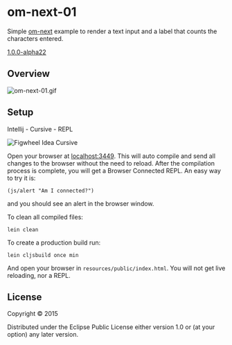 # om-next-01

Simple [om-next](https://github.com/omcljs/om/wiki/Quick-Start-%28om.next%29) example to render a text input and a label that counts the characters entered. 
  
[1.0.0-alpha22](https://clojars.org/org.omcljs/om)

## Overview

![om-next-01.gif](https://raw.githubusercontent.com/griffio/griffio.github.io/master/public/om-next-01.gif)

## Setup

Intellij - Cursive - REPL

![Figwheel Idea Cursive](https://raw.githubusercontent.com/griffio/griffio.github.io/master/public/figwheel-idea.png)

Open your browser at [localhost:3449](http://localhost:3449/).
This will auto compile and send all changes to the browser without the
need to reload. After the compilation process is complete, you will
get a Browser Connected REPL. An easy way to try it is:

    (js/alert "Am I connected?")

and you should see an alert in the browser window.

To clean all compiled files:

    lein clean

To create a production build run:

    lein cljsbuild once min

And open your browser in `resources/public/index.html`. You will not
get live reloading, nor a REPL. 

## License

Copyright © 2015 

Distributed under the Eclipse Public License either version 1.0 or (at your option) any later version.
